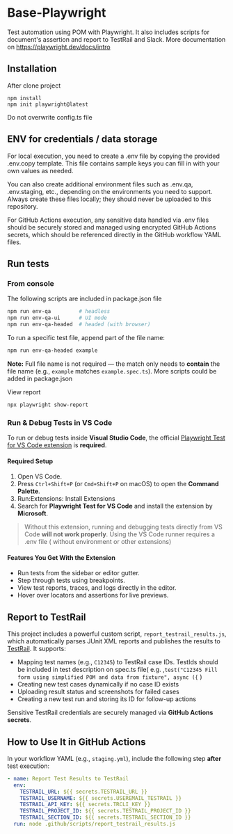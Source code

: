 # Base-Playwright

Test automation using POM with Playwright.
It also includes scripts for document's assertion and report to TestRail and Slack.
​More documentation on https://playwright.dev/docs/intro

## Installation
After clone project 

```
npm install
npm init playwright@latest

```
Do not overwrite config.ts file

## ENV for credentials / data storage
For local execution, you need to create a .env file by copying the provided .env.copy template. This file contains sample keys you can fill in with your own values as needed.

You can also create additional environment files such as .env.qa, .env.staging, etc., depending on the environments you need to support. Always create these files locally; they should never be uploaded to this repository.

For GitHub Actions execution, any sensitive data handled via .env files should be securely stored and managed using encrypted GitHub Actions secrets, which should be referenced directly in the GitHub workflow YAML files.

## Run tests
### From console
The following scripts are included in package.json file

```bash
npm run env-qa         # headless
npm run env-qa-ui      # UI mode
npm run env-qa-headed  # headed (with browser)
```

To run a specific test file, append part of the file name:

```bash
npm run env-qa-headed example
```
**Note:** Full file name is not required — the match only needs to **contain** the file name (e.g., `example` matches `example.spec.ts`). More scripts could be added in package.json

View report
```bash
npx playwright show-report
```
### Run & Debug Tests in VS Code

To run or debug tests inside **Visual Studio Code**, the official [Playwright Test for VS Code extension](https://playwright.dev/docs/getting-started-vscode) is **required**.

#### Required Setup

1. Open VS Code.
2. Press `Ctrl+Shift+P` (or `Cmd+Shift+P` on macOS) to open the **Command Palette**.
3. Run:Extensions: Install Extensions
4. Search for **Playwright Test for VS Code** and install the extension by **Microsoft**.
> Without this extension, running and debugging tests directly from VS Code **will not work properly**.
> Using the VS Code runner requires a .env file ( without environment or other extensions)


#### Features You Get With the Extension

- Run tests from the sidebar or editor gutter.
- Step through tests using breakpoints.
- View test reports, traces, and logs directly in the editor.
- Hover over locators and assertions for live previews.

## Report to TestRail

This project includes a powerful custom script, `report_testrail_results.js`, which automatically parses JUnit XML reports and publishes the results to [TestRail](https://www.testrail.com/). It supports:

- Mapping test names (e.g., `C12345`) to TestRail case IDs. TestIds should be included in test description on spec.ts file( e.g. ,`test("C12345 Fill form using simplified POM and data from fixture", async ({` )
- Creating new test cases dynamically if no case ID exists
- Uploading result status and screenshots for failed cases
- Creating a new test run and storing its ID for follow-up actions

Sensitive TestRail credentials are securely managed via **GitHub Actions secrets**.

## How to Use It in GitHub Actions

In your workflow YAML (e.g., `staging.yml`), include the following step **after** test execution:

```yaml
- name: Report Test Results to TestRail
  env:
    TESTRAIL_URL: ${{ secrets.TESTRAIL_URL }}
    TESTRAIL_USERNAME: ${{ secrets.USEREMAIL_TESTRAIL }}
    TESTRAIL_API_KEY: ${{ secrets.TRCLI_KEY }}
    TESTRAIL_PROJECT_ID: ${{ secrets.TESTRAIL_PROJECT_ID }}
    TESTRAIL_SECTION_ID: ${{ secrets.TESTRAIL_SECTION_ID }}
  run: node .github/scripts/report_testrail_results.js
```
